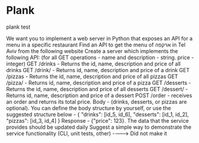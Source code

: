 # Plank
plank test

We want you to implement a web server in Python that exposes an API for a menu in a specific restaurant
Find an API to get the menu of ארקפה in Tel Aviv from the following website
Create a server which implements the following API:
(for all GET operations - name and description - string. price - integer)
GET /drinks - Returns the id, name, description and price of all drinks
GET /drink/<id> - Returns id, name, description and price of a drink
GET /pizzas - Returns the id, name, description and price of all pizzas
GET /pizza/<id> - Returns id, name, description and price of a pizza
GET /desserts - Returns the id, name, description and price of all desserts
GET /dessert/<id> - Returns id, name, description and price of a dessert
POST /order - receives an order and returns its total price.
Body - (drinks, desserts, or pizzas are optional). You can define the body structure by yourself, or use the suggested structure below -
{
    "drinks": [id_5, id_6],
    "desserts": [id_1, id_2],
    "pizzas": [id_3, id_4]
}
Response - {"price": 123}.
The data that the service provides should be updated daily
Suggest a simple way to demonstrate the service functionality (CLI, unit tests, other) ----> Did not make it 
